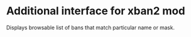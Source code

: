 Additional interface for xban2 mod
==================================

Displays browsable list of bans that match particular name or mask.

